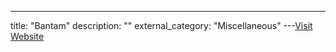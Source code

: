 ---
title: "Bantam"
description: ""
external_category: "Miscellaneous"
---[Visit Website](https://github.com/gellin/bantam)

